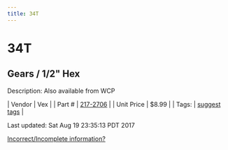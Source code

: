 ```yaml
---
title: 34T
---
```


# 34T
## Gears / 1/2" Hex
Description: 	Also available from WCP 

| Vendor | Vex | 
| Part # | [217-2706](http://www.vexrobotics.com/vexpro/motion/vexpro-gears/1-2-hex-bore.html) | 
| Unit Price | $8.99 | 
| Tags: | [suggest tags](https://docs.google.com/forms/d/e/1FAIpQLSeWyY8v3RgOty-MyWmh9U0iivNYN_molChYyS-0U-o-kOAv_g/viewform) | 

Last updated: Sat Aug 19 23:35:13 PDT 2017

 [Incorrect/Incomplete information?](https://docs.google.com/forms/d/e/1FAIpQLSeWyY8v3RgOty-MyWmh9U0iivNYN_molChYyS-0U-o-kOAv_g/viewform)